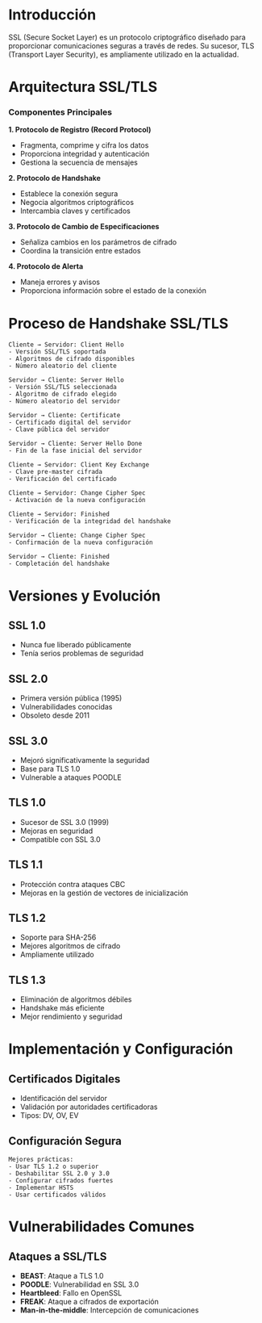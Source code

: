 # Introducción

SSL (Secure Socket Layer) es un protocolo criptográfico diseñado para proporcionar comunicaciones seguras a través de redes. Su sucesor, TLS (Transport Layer Security), es ampliamente utilizado en la actualidad.


# Arquitectura SSL/TLS

### Componentes Principales

**1. Protocolo de Registro (Record Protocol)**

- Fragmenta, comprime y cifra los datos
- Proporciona integridad y autenticación
- Gestiona la secuencia de mensajes

**2. Protocolo de Handshake**

- Establece la conexión segura
- Negocia algoritmos criptográficos
- Intercambia claves y certificados

**3. Protocolo de Cambio de Especificaciones**

- Señaliza cambios en los parámetros de cifrado
- Coordina la transición entre estados

**4. Protocolo de Alerta**

- Maneja errores y avisos
- Proporciona información sobre el estado de la conexión


# Proceso de Handshake SSL/TLS

```
Cliente → Servidor: Client Hello
- Versión SSL/TLS soportada
- Algoritmos de cifrado disponibles
- Número aleatorio del cliente

Servidor → Cliente: Server Hello
- Versión SSL/TLS seleccionada
- Algoritmo de cifrado elegido
- Número aleatorio del servidor

Servidor → Cliente: Certificate
- Certificado digital del servidor
- Clave pública del servidor

Servidor → Cliente: Server Hello Done
- Fin de la fase inicial del servidor

Cliente → Servidor: Client Key Exchange
- Clave pre-master cifrada
- Verificación del certificado

Cliente → Servidor: Change Cipher Spec
- Activación de la nueva configuración

Cliente → Servidor: Finished
- Verificación de la integridad del handshake

Servidor → Cliente: Change Cipher Spec
- Confirmación de la nueva configuración

Servidor → Cliente: Finished
- Completación del handshake
```


# Versiones y Evolución

## SSL 1.0

- Nunca fue liberado públicamente
- Tenía serios problemas de seguridad

## SSL 2.0

- Primera versión pública (1995)
- Vulnerabilidades conocidas
- Obsoleto desde 2011

## SSL 3.0

- Mejoró significativamente la seguridad
- Base para TLS 1.0
- Vulnerable a ataques POODLE

## TLS 1.0

- Sucesor de SSL 3.0 (1999)
- Mejoras en seguridad
- Compatible con SSL 3.0

## TLS 1.1

- Protección contra ataques CBC
- Mejoras en la gestión de vectores de inicialización

## TLS 1.2

- Soporte para SHA-256
- Mejores algoritmos de cifrado
- Ampliamente utilizado

## TLS 1.3

- Eliminación de algoritmos débiles
- Handshake más eficiente
- Mejor rendimiento y seguridad


# Implementación y Configuración

## Certificados Digitales

- Identificación del servidor
- Validación por autoridades certificadoras
- Tipos: DV, OV, EV

## Configuración Segura

```
Mejores prácticas:
- Usar TLS 1.2 o superior
- Deshabilitar SSL 2.0 y 3.0
- Configurar cifrados fuertes
- Implementar HSTS
- Usar certificados válidos
```


# Vulnerabilidades Comunes

## Ataques a SSL/TLS

- **BEAST**: Ataque a TLS 1.0
- **POODLE**: Vulnerabilidad en SSL 3.0
- **Heartbleed**: Fallo en OpenSSL
- **FREAK**: Ataque a cifrados de exportación
- **Man-in-the-middle**: Intercepción de comunicaciones